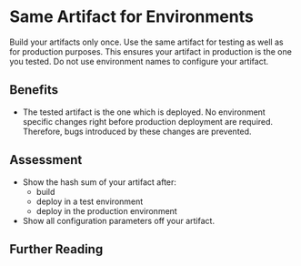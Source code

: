 # Same Artifact for Environments

Build your artifacts only once. Use the same artifact for testing as well as for production purposes. This ensures your artifact in production is the one you tested. Do not use environment names to configure your artifact.

## Benefits

- The tested artifact is the one which is deployed. No environment specific changes right before production deployment are required. Therefore, bugs introduced by these changes are prevented.

## Assessment

- Show the hash sum of your artifact after:
  - build
  - deploy in a test environment
  - deploy in the production environment
- Show all configuration parameters off your artifact.

## Further Reading
